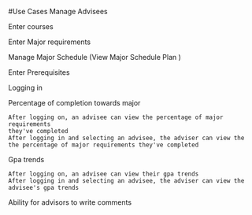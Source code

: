 #Use Cases
Manage Advisees

Enter courses

Enter Major requirements

Manage Major Schedule (View Major Schedule Plan )

Enter Prerequisites

Logging in

Percentage of completion towards major

    After logging on, an advisee can view the percentage of major requirements
    they've completed
    After logging in and selecting an advisee, the adviser can view the
    the percentage of major requirements they've completed

Gpa trends

    After logging on, an advisee can view their gpa trends
    After logging in and selecting an advisee, the adviser can view the
    advisee's gpa trends


Ability for advisors to write comments
